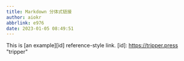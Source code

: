 ```yaml
---
title: Markdown 分体式链接
author: aiokr
abbrlink: e976
date: 2023-01-05 08:49:51
---
```


This is [an example][id] reference-style link.
[id]: https://tripper.press  "tripper"